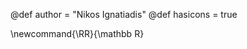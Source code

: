 <!-- add here global variables to use throughout your pages -->
@def author = "Nikos Ignatiadis"
@def hasicons = true

<!-- add here global commands to use throughout your pages -->
\newcommand{\RR}{\mathbb R}




